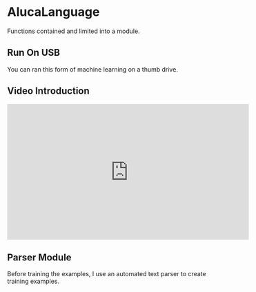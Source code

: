 # AlucaLanguage
Functions contained and limited into a module.

## Run On USB
You can ran this form of machine learning on a thumb drive.

## Video Introduction
<iframe width="560" height="315" src="https://www.youtube.com/embed/XKYK0KvQMXM" title="YouTube video player" frameborder="0" allow="accelerometer; autoplay; clipboard-write; encrypted-media; gyroscope; picture-in-picture; web-share" allowfullscreen></iframe>

## Parser Module
Before training the examples, I use an automated text parser to create training examples.

~~~ruby

~~~
